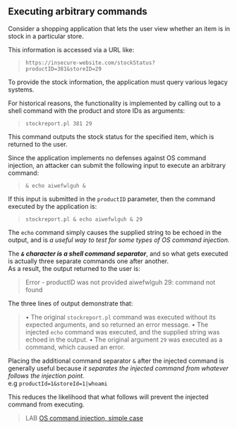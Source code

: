 ## Executing arbitrary commands
  
Consider a shopping application that lets the user view whether an item is in stock in a particular store.  
  
This information is accessed via a URL like:  
>`https://insecure-website.com/stockStatus?productID=381&storeID=29`

To provide the stock information, the application must query various legacy systems.  
  
For historical reasons, the functionality is implemented by calling out to a shell command with the product and store IDs as arguments:  
>`stockreport.pl 381 29`  
  
This command outputs the stock status for the specified item, which is returned to the user.  
  
  
Since the application implements no defenses against OS command injection, an attacker can submit the following input to execute an arbitrary command:  
>`& echo aiwefwlguh &`  
  
If this input is submitted in the `productID` parameter, then the command executed by the application is:  
>`stockreport.pl & echo aiwefwlguh & 29`  
  
  
The `echo` command simply causes the supplied string to be echoed in the output, and is _a useful way to test for some types of OS command injection._  
  
The _**`&`**_ _**character is a shell command separator**_, and so what gets executed is actually three separate commands one after another.  
As a result, the output returned to the user is:  
>Error - productID was not provided 
 aiwefwlguh 
29: command not found

  
  
The three lines of output demonstrate that:  
>• The original `stockreport.pl` command was executed without its expected arguments, and so returned an error message.
• The injected `echo` command was executed, and the supplied string was echoed in the output.
• The original argument `29` was executed as a command, which caused an error.  
  
Placing the additional command separator `&` after the injected command is generally useful because _it separates the injected command from whatever follows the injection point._  
e.g `productId=1&storeId=1|whoami`

This reduces the likelihood that what follows will prevent the injected command from executing.  
  
  
>LAB [OS command injection, simple case](https://portswigger.net/web-security/os-command-injection/lab-simple)  
  
